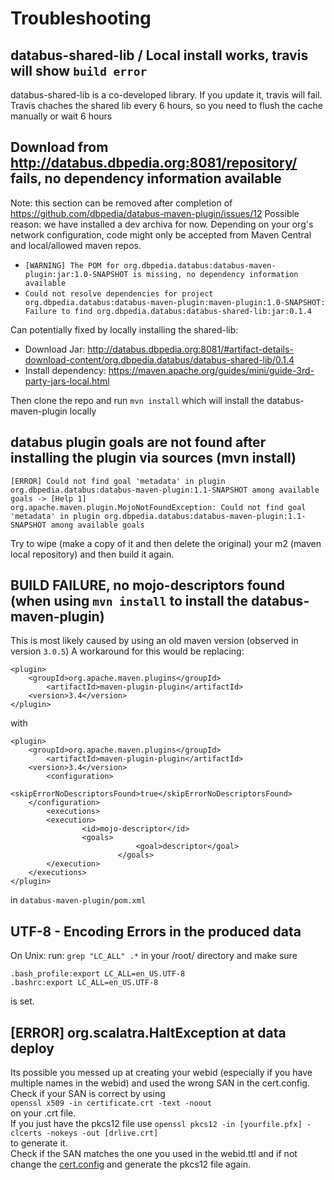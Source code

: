 # Troubleshooting
## databus-shared-lib / Local install works, travis will show `build error`
databus-shared-lib is a co-developed library. If you update it, travis will fail. 
Travis chaches the shared lib every 6 hours, so you need to flush the cache manually or wait 6 hours


## Download from http://databus.dbpedia.org:8081/repository/ fails, no dependency information available
  Note: this section can be removed after completion of https://github.com/dbpedia/databus-maven-plugin/issues/12 
Possible reason: we have installed a dev archiva for now. Depending on your org's network configuration, code might only be accepted from Maven Central and local/allowed maven repos.
* `[WARNING] The POM for org.dbpedia.databus:databus-maven-plugin:jar:1.0-SNAPSHOT is missing, no dependency information available`
* `Could not resolve dependencies for project org.dbpedia.databus:databus-maven-plugin:maven-plugin:1.0-SNAPSHOT: Failure to find org.dbpedia.databus:databus-shared-lib:jar:0.1.4`

Can potentially fixed by locally installing the shared-lib:
* Download Jar: http://databus.dbpedia.org:8081/#artifact-details-download-content/org.dbpedia.databus/databus-shared-lib/0.1.4
* Install dependency: https://maven.apache.org/guides/mini/guide-3rd-party-jars-local.html

Then clone the repo and run `mvn install` which will install the databus-maven-plugin locally


## databus plugin goals are not found after installing the plugin via sources (mvn install)
```
[ERROR] Could not find goal 'metadata' in plugin org.dbpedia.databus:databus-maven-plugin:1.1-SNAPSHOT among available goals -> [Help 1]
org.apache.maven.plugin.MojoNotFoundException: Could not find goal 'metadata' in plugin org.dbpedia.databus:databus-maven-plugin:1.1-SNAPSHOT among available goals 
```
Try to wipe (make a copy of it and then delete the original) your m2 (maven local repository) and then build it again. 
## BUILD FAILURE, no mojo-descriptors found (when using `mvn install` to install the databus-maven-plugin)
This is most likely caused by using an old maven version (observed in version `3.0.5`)
A workaround for this would be replacing:
```
<plugin>
	<groupId>org.apache.maven.plugins</groupId>
        <artifactId>maven-plugin-plugin</artifactId>
	<version>3.4</version>
</plugin>
```
with
```
<plugin>
	<groupId>org.apache.maven.plugins</groupId>
        <artifactId>maven-plugin-plugin</artifactId>
	<version>3.4</version>
        <configuration>
		<skipErrorNoDescriptorsFound>true</skipErrorNoDescriptorsFound>
	</configuration>
        <executions>
		<execution>
		        <id>mojo-descriptor</id>
		        <goals>
                            <goal>descriptor</goal>
                        </goals>
		</execution>
	</executions>
</plugin>

``` 
in `databus-maven-plugin/pom.xml`

## UTF-8 - Encoding Errors in the produced data
On Unix: 
run: `grep "LC_ALL" .*` in your /root/ directory and make sure
```
.bash_profile:export LC_ALL=en_US.UTF-8
.bashrc:export LC_ALL=en_US.UTF-8
```
is set.

## [ERROR] org.scalatra.HaltException at data deploy

Its possible you messed up at creating your webid (especially if you have multiple names in the webid) and used the wrong SAN in the cert.config.\
Check if your SAN is correct by using\
`openssl x509 -in certificate.crt -text -noout`\
on your .crt file.\
If you just have the pkcs12 file use 
`openssl pkcs12 -in [yourfile.pfx] -clcerts -nokeys -out [drlive.crt]`\
to generate it.\
Check if the SAN matches the one you used in the webid.ttl and if not change the [cert.config](https://github.com/dbpedia/webid#x509-certificate-with-webid-in-subject-alternative-name) and generate the pkcs12 file again.

